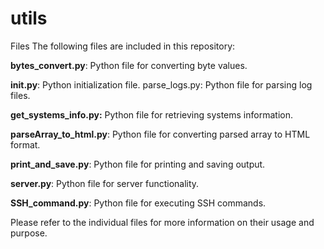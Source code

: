 # utils

Files The following files are included in this repository:

**bytes_convert.py**: Python file for converting byte values. 

**init.py**: Python initialization file. parse_logs.py: Python file for parsing log files.

**get_systems_info.py:** Python file for retrieving systems information.

**parseArray_to_html.py**: Python file for converting parsed array to HTML format.

**print_and_save.py**: Python file for printing and saving output.

**server.py**: Python file for server functionality.

**SSH_command.py**: Python file for executing SSH commands.

Please refer to the individual files for more information on their usage and purpose.